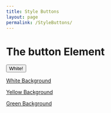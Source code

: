 ```yaml
---
title: Style Buttons
layout: page
permalink: /StyleButtons/
---
```



<!DOCTYPE html>
<html>
<body>

<h1>The button Element</h1>

<button type="button" onclick="alert('Hello world!')">White!</button>
 
</body>
</html>



[White Background](https://cdn.discordapp.com/attachments/1010052426490982461/1101398553596788816/Screen_Shot_2023-04-27_at_11.44.26_PM.png)

[Yellow Background](https://cdn.discordapp.com/attachments/1010052426490982461/1101398553596788816/Screen_Shot_2023-04-27_at_11.44.26_PM.png)

[Green Background](https://cdn.discordapp.com/attachments/1010052426490982461/1101398553596788816/Screen_Shot_2023-04-27_at_11.44.26_PM.png)
